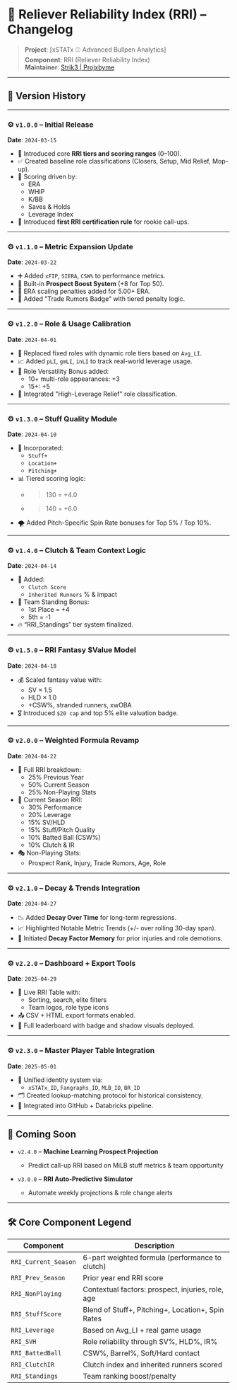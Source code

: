 # 📘 Reliever Reliability Index (RRI) – Changelog

> **Project**: [xSTATx ⚾ Advanced Bullpen Analytics]  
> **Component**: RRI (Reliever Reliability Index)  
> **Maintainer**: [Strik3 | Projxbyme](https://github.com/Nickolai-Brennan/Projx2025)

---

## 📌 Version History

---

### ⚙️ `v1.0.0` – **Initial Release**
**Date**: `2024-03-15`

- 🚀 Introduced core **RRI tiers and scoring ranges** (0–100).
- ✅ Created baseline role classifications (Closers, Setup, Mid Relief, Mop-up).
- 🧠 Scoring driven by:
  - ERA
  - WHIP
  - K/BB
  - Saves & Holds
  - Leverage Index
- 🧪 Introduced **first RRI certification rule** for rookie call-ups.

---

### ⚙️ `v1.1.0` – **Metric Expansion Update**
**Date**: `2024-03-22`

- ➕ Added `xFIP`, `SIERA`, `CSW%` to performance metrics.
- 🧮 Built-in **Prospect Boost System** (+8 for Top 50).
- 🛑 ERA scaling penalties added for 5.00+ ERA.
- 🎯 Added "Trade Rumors Badge" with tiered penalty logic.

---

### ⚙️ `v1.2.0` – **Role & Usage Calibration**
**Date**: `2024-04-01`

- 🔁 Replaced fixed roles with dynamic role tiers based on `Avg_LI`.
- 📈 Added `pLI`, `gmLI`, `inLI` to track real-world leverage usage.
- 🧰 Role Versatility Bonus added:
  - 10+ multi-role appearances: +3
  - 15+: +5
- 🧩 Integrated "High-Leverage Relief" role classification.

---

### ⚙️ `v1.3.0` – **Stuff Quality Module**
**Date**: `2024-04-10`

- 🎯 Incorporated:
  - `Stuff+`
  - `Location+`
  - `Pitching+`
- 📊 Tiered scoring logic:
  - >130 = +4.0
  - >140 = +6.0
- 🌪️ Added Pitch-Specific Spin Rate bonuses for Top 5% / Top 10%.

---

### ⚙️ `v1.4.0` – **Clutch & Team Context Logic**
**Date**: `2024-04-14`

- 🧠 Added:
  - `Clutch Score`
  - `Inherited Runners` % & impact
- 🔄 Team Standing Bonus:
  - 1st Place = +4
  - 5th = -1
- 🔥 “RRI_Standings” tier system finalized.

---

### ⚙️ `v1.5.0` – **RRI Fantasy $Value Model**
**Date**: `2024-04-18`

- 💰 Scaled fantasy value with:
  - SV × 1.5
  - HLD × 1.0
  - +CSW%, stranded runners, xwOBA
- 🎖️ Introduced `$20 cap` and top 5% elite valuation badge.

---

### ⚙️ `v2.0.0` – **Weighted Formula Revamp**
**Date**: `2024-04-22`

- 🧪 Full RRI breakdown:
  - 25% Previous Year
  - 50% Current Season
  - 25% Non-Playing Stats
- 📐 Current Season RRI:
  - 30% Performance
  - 20% Leverage
  - 15% SV/HLD
  - 15% Stuff/Pitch Quality
  - 10% Batted Ball (CSW%)
  - 10% Clutch & IR
- 🎭 Non-Playing Stats:
  - Prospect Rank, Injury, Trade Rumors, Age, Role

---

### ⚙️ `v2.1.0` – **Decay & Trends Integration**
**Date**: `2024-04-27`

- 📉 Added **Decay Over Time** for long-term regressions.
- 📈 Highlighted Notable Metric Trends (+/- over rolling 30-day span).
- 🧠 Initiated **Decay Factor Memory** for prior injuries and role demotions.

---

### ⚙️ `v2.2.0` – **Dashboard + Export Tools**
**Date**: `2025-04-29`

- 🧾 Live RRI Table with:
  - Sorting, search, elite filters
  - Team logos, role type icons
- 📤 CSV + HTML export formats enabled.
- 🎨 Full leaderboard with badge and shadow visuals deployed.

---

### ⚙️ `v2.3.0` – **Master Player Table Integration**
**Date**: `2025-05-01`

- 🔗 Unified identity system via:
  - `xSTATx_ID`, `Fangraphs_ID`, `MLB_ID`, `BR_ID`
- 🗂️ Created lookup-matching protocol for historical consistency.
- 📌 Integrated into GitHub + Databricks pipeline.

---

## 🔮 Coming Soon

- `v2.4.0` – **Machine Learning Prospect Projection**  
  - Predict call-up RRI based on MiLB stuff metrics & team opportunity

- `v3.0.0` – **RRI Auto-Predictive Simulator**  
  - Automate weekly projections & role change alerts

---

## 🛠️ Core Component Legend

| Component | Description |
|----------|-------------|
| `RRI_Current_Season` | 6-part weighted formula (performance to clutch) |
| `RRI_Prev_Season` | Prior year end RRI score |
| `RRI_NonPlaying` | Contextual factors: prospect, injuries, role, age |
| `RRI_StuffScore` | Blend of Stuff+, Pitching+, Location+, Spin Rates |
| `RRI_Leverage` | Based on Avg_LI + real game usage |
| `RRI_SVH` | Role reliability through SV%, HLD%, IR% |
| `RRI_BattedBall` | CSW%, Barrel%, Soft/Hard contact |
| `RRI_ClutchIR` | Clutch index and inherited runners scored |
| `RRI_Standings` | Team ranking boost/penalty |

